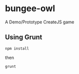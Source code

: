 bungee-owl
==========

A Demo/Prototype CreateJS game

Using Grunt
-----------

```
npm install
```


then

```
grunt
```


